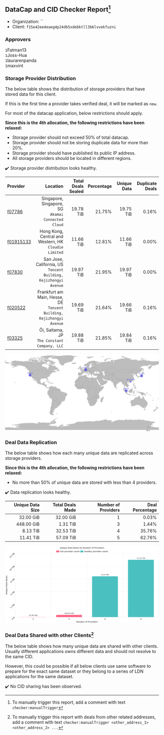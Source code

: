 ## DataCap and CID Checker Report[^1]
 - Organization: ``
 - Client: `f15e42ee4eaeg4p24db5xdebktll3b6lvvekfuzni`
### Approvers
`1`Fatman13<br/>`1`Joss-Hua<br/>`1`laurarenpanda<br/>`1`maxvint

### Storage Provider Distribution
The below table shows the distribution of storage providers that have stored data for this client.

If this is the first time a provider takes verified deal, it will be marked as `new`.

For most of the datacap application, below restrictions should apply.

**Since this is the 4th allocation, the following restrictions have been relaxed:**
 - Storage provider should not exceed 50% of total datacap.
 - Storage provider should not be storing duplicate data for more than 20%.
 - Storage provider should have published its public IP address.
 - All storage providers should be located in different regions.

✔️ Storage provider distribution looks healthy.

| Provider                                              |                                                                Location | Total Deals Sealed | Percentage | Unique Data | Duplicate Deals |
| :---------------------------------------------------- | ----------------------------------------------------------------------: | -----------------: | ---------: | ----------: | --------------: |
| [f07786](https://filfox.info/en/address/f07786)       |                   Singapore, Singapore, SG<br/>`Akamai Connected Cloud` |          19.78 TiB |     21.75% |   19.75 TiB |           0.16% |
| [f01915133](https://filfox.info/en/address/f01915133) |                Hong Kong, Central and Western, HK<br/>`Cloudie Limited` |          11.66 TiB |     12.81% |   11.66 TiB |           0.00% |
| [f07830](https://filfox.info/en/address/f07830)       |     San Jose, California, US<br/>`Tencent Building, Kejizhongyi Avenue` |          19.97 TiB |     21.95% |   19.97 TiB |           0.00% |
| [f020522](https://filfox.info/en/address/f020522)     | Frankfurt am Main, Hesse, DE<br/>`Tencent Building, Kejizhongyi Avenue` |          19.69 TiB |     21.64% |   19.66 TiB |           0.16% |
| [f03325](https://filfox.info/en/address/f03325)       |                         Ōi, Saitama, JP<br/>`The Constant Company, LLC` |          19.88 TiB |     21.85% |   19.84 TiB |           0.16% |

<img src="https://raw.githubusercontent.com/data-preservation-programs/filplus-checker-assets/main/filecoin-project/filecoin-plus-large-datasets/issues/1907/1682525000131.png"/>

### Deal Data Replication
The below table shows how each many unique data are replicated across storage providers.


**Since this is the 4th allocation, the following restrictions have been relaxed:**
- No more than 50% of unique data are stored with less than 4 providers.

✔️ Data replication looks healthy.

| Unique Data Size | Total Deals Made | Number of Providers | Deal Percentage |
| ---------------: | ---------------: | ------------------: | --------------: |
|        32.00 GiB |        32.00 GiB |                   1 |           0.03% |
|       448.00 GiB |         1.31 TiB |                   3 |           1.44% |
|         8.13 TiB |        32.53 TiB |                   4 |          35.76% |
|        11.41 TiB |        57.09 TiB |                   5 |          62.76% |

<img src="https://raw.githubusercontent.com/data-preservation-programs/filplus-checker-assets/main/filecoin-project/filecoin-plus-large-datasets/issues/1907/1682525001257.png"/>

### Deal Data Shared with other Clients[^3]
The below table shows how many unique data are shared with other clients.
Usually different applications owns different data and should not resolve to the same CID.

However, this could be possible if all below clients use same software to prepare for the exact same dataset or they belong to a series of LDN applications for the same dataset.

✔️ No CID sharing has been observed.

[^1]: To manually trigger this report, add a comment with text `checker:manualTrigger`

[^2]: Deals from those addresses are combined into this report as they are specified with `checker:manualTrigger`

[^3]: To manually trigger this report with deals from other related addresses, add a comment with text `checker:manualTrigger <other_address_1> <other_address_2> ...`

